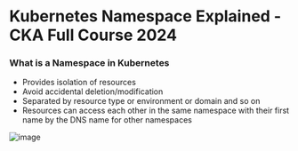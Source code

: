 # Kubernetes Namespace Explained - CKA Full Course 2024


### What is a Namespace in Kubernetes

- Provides isolation of resources
- Avoid accidental deletion/modification
- Separated by resource type or environment or domain and so on
- Resources can access each other in the same namespace with their first name by the DNS name for other namespaces


![image](https://github.com/piyushsachdeva/CKA-2024/assets/40286378/d9ae95d5-7224-4d5b-b260-ed09fc53c6fd)


